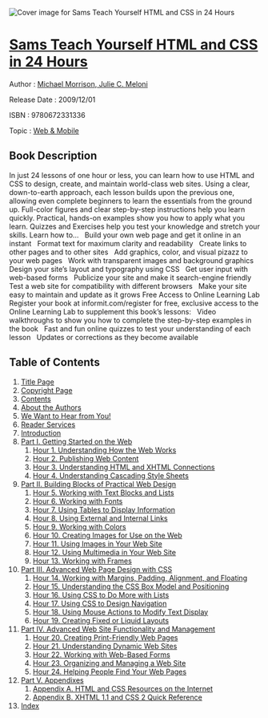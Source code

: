 ![Cover image for Sams Teach Yourself HTML and CSS in 24 Hours](https://imgdetail.ebookreading.net/cover/cover/web_mobile/EB9780672331336.jpg)

[Sams Teach Yourself HTML and CSS in 24 Hours](https://ebookreading.net/view/book/Sams+Teach+Yourself+HTML+and+CSS+in+24+Hours-EB9780672331336_1.html "Sams Teach Yourself HTML and CSS in 24 Hours")
====================================================================================================================

Author : [Michael Morrison](https://ebookreading.net/search/author/Michael+Morrison),[ Julie C. Meloni](https://ebookreading.net/search/author/+Julie+C.+Meloni)

Release Date : 2009/12/01

ISBN : 9780672331336

Topic : [Web & Mobile](https://ebookreading.net/search/category/web-mobile)

Book Description
-----------------

In just 24 lessons of one hour or less, you can learn how to use HTML and CSS to design, create, and maintain world-class web sites. Using a clear, down-to-earth approach, each lesson builds upon the previous one, allowing even complete beginners to learn the essentials from the ground up.
Full-color figures and clear step-by-step instructions help you learn quickly.
Practical, hands-on examples show you how to apply what you learn.
Quizzes and Exercises help you test your knowledge and stretch your skills.
Learn how to…
  Build your own web page and get it online in an instant
  Format text for maximum clarity and readability
  Create links to other pages and to other sites
  Add graphics, color, and visual pizazz to your web pages
  Work with transparent images and background graphics
  Design your site’s layout and typography using CSS
  Get user input with web-based forms
  Publicize your site and make it search-engine friendly
  Test a web site for compatibility with different browsers
  Make your site easy to maintain and update as it grows
Free Access to Online Learning Lab
Register your book at informit.com/register for free, exclusive access to the Online Learning Lab to supplement this book’s lessons:
  Video walkthroughs to show you how to complete the step-by-step examples in the book
  Fast and fun online quizzes to test your understanding of each lesson
  Updates or corrections as they become available
              
Table of Contents
-----------------

1. [Title Page](https://ebookreading.net/view/book/Sams+Teach+Yourself+HTML+and+CSS+in+24+Hours-EB9780672331336_2.html#title)
1. [Copyright Page](https://ebookreading.net/view/book/Sams+Teach+Yourself+HTML+and+CSS+in+24+Hours-EB9780672331336_2.html#copy)
1. [Contents](https://ebookreading.net/view/book/Sams+Teach+Yourself+HTML+and+CSS+in+24+Hours-EB9780672331336_2.html#toc)
1. [About the Authors](https://ebookreading.net/view/book/Sams+Teach+Yourself+HTML+and+CSS+in+24+Hours-EB9780672331336_2.html#pre01)
1. [We Want to Hear from You!](https://ebookreading.net/view/book/Sams+Teach+Yourself+HTML+and+CSS+in+24+Hours-EB9780672331336_2.html#pre02)
1. [Reader Services](https://ebookreading.net/view/book/Sams+Teach+Yourself+HTML+and+CSS+in+24+Hours-EB9780672331336_2.html#pre03)
1. [Introduction](https://ebookreading.net/view/book/Sams+Teach+Yourself+HTML+and+CSS+in+24+Hours-EB9780672331336_2.html#pre04)
1. [Part I. Getting Started on the Web](https://ebookreading.net/view/book/Sams+Teach+Yourself+HTML+and+CSS+in+24+Hours-EB9780672331336_3.html)
    1. [Hour 1. Understanding How the Web Works](https://ebookreading.net/view/book/Sams+Teach+Yourself+HTML+and+CSS+in+24+Hours-EB9780672331336_4.html)
    1. [Hour 2. Publishing Web Content](https://ebookreading.net/view/book/Sams+Teach+Yourself+HTML+and+CSS+in+24+Hours-EB9780672331336_5.html)
    1. [Hour 3. Understanding HTML and XHTML Connections](https://ebookreading.net/view/book/Sams+Teach+Yourself+HTML+and+CSS+in+24+Hours-EB9780672331336_6.html)
    1. [Hour 4. Understanding Cascading Style Sheets](https://ebookreading.net/view/book/Sams+Teach+Yourself+HTML+and+CSS+in+24+Hours-EB9780672331336_7.html)
1. [Part II. Building Blocks of Practical Web Design](https://ebookreading.net/view/book/Sams+Teach+Yourself+HTML+and+CSS+in+24+Hours-EB9780672331336_8.html)
    1. [Hour 5. Working with Text Blocks and Lists](https://ebookreading.net/view/book/Sams+Teach+Yourself+HTML+and+CSS+in+24+Hours-EB9780672331336_9.html)
    1. [Hour 6. Working with Fonts](https://ebookreading.net/view/book/Sams+Teach+Yourself+HTML+and+CSS+in+24+Hours-EB9780672331336_11.html)
    1. [Hour 7. Using Tables to Display Information](https://ebookreading.net/view/book/Sams+Teach+Yourself+HTML+and+CSS+in+24+Hours-EB9780672331336_12.html)
    1. [Hour 8. Using External and Internal Links](https://ebookreading.net/view/book/Sams+Teach+Yourself+HTML+and+CSS+in+24+Hours-EB9780672331336_13.html)
    1. [Hour 9. Working with Colors](https://ebookreading.net/view/book/Sams+Teach+Yourself+HTML+and+CSS+in+24+Hours-EB9780672331336_14.html)
    1. [Hour 10. Creating Images for Use on the Web](https://ebookreading.net/view/book/Sams+Teach+Yourself+HTML+and+CSS+in+24+Hours-EB9780672331336_0.html)
    1. [Hour 11. Using Images in Your Web Site](https://ebookreading.net/view/book/Sams+Teach+Yourself+HTML+and+CSS+in+24+Hours-EB9780672331336_15.html)
    1. [Hour 12. Using Multimedia in Your Web Site](https://ebookreading.net/view/book/Sams+Teach+Yourself+HTML+and+CSS+in+24+Hours-EB9780672331336_16.html)
    1. [Hour 13. Working with Frames](https://ebookreading.net/view/book/Sams+Teach+Yourself+HTML+and+CSS+in+24+Hours-EB9780672331336_18.html)
1. [Part III. Advanced Web Page Design with CSS](https://ebookreading.net/view/book/Sams+Teach+Yourself+HTML+and+CSS+in+24+Hours-EB9780672331336_19.html)
    1. [Hour 14. Working with Margins, Padding, Alignment, and Floating](https://ebookreading.net/view/book/Sams+Teach+Yourself+HTML+and+CSS+in+24+Hours-EB9780672331336_20.html)
    1. [Hour 15. Understanding the CSS Box Model and Positioning](https://ebookreading.net/view/book/Sams+Teach+Yourself+HTML+and+CSS+in+24+Hours-EB9780672331336_21.html)
    1. [Hour 16. Using CSS to Do More with Lists](https://ebookreading.net/view/book/Sams+Teach+Yourself+HTML+and+CSS+in+24+Hours-EB9780672331336_22.html)
    1. [Hour 17. Using CSS to Design Navigation](https://ebookreading.net/view/book/Sams+Teach+Yourself+HTML+and+CSS+in+24+Hours-EB9780672331336_0.html)
    1. [Hour 18. Using Mouse Actions to Modify Text Display](https://ebookreading.net/view/book/Sams+Teach+Yourself+HTML+and+CSS+in+24+Hours-EB9780672331336_23.html)
    1. [Hour 19. Creating Fixed or Liquid Layouts](https://ebookreading.net/view/book/Sams+Teach+Yourself+HTML+and+CSS+in+24+Hours-EB9780672331336_24.html)
1. [Part IV. Advanced Web Site Functionality and Management](https://ebookreading.net/view/book/Sams+Teach+Yourself+HTML+and+CSS+in+24+Hours-EB9780672331336_25.html)
    1. [Hour 20. Creating Print-Friendly Web Pages](https://ebookreading.net/view/book/Sams+Teach+Yourself+HTML+and+CSS+in+24+Hours-EB9780672331336_27.html)
    1. [Hour 21. Understanding Dynamic Web Sites](https://ebookreading.net/view/book/Sams+Teach+Yourself+HTML+and+CSS+in+24+Hours-EB9780672331336_0.html)
    1. [Hour 22. Working with Web-Based Forms](https://ebookreading.net/view/book/Sams+Teach+Yourself+HTML+and+CSS+in+24+Hours-EB9780672331336_29.html)
    1. [Hour 23. Organizing and Managing a Web Site](https://ebookreading.net/view/book/Sams+Teach+Yourself+HTML+and+CSS+in+24+Hours-EB9780672331336_0.html)
    1. [Hour 24. Helping People Find Your Web Pages](https://ebookreading.net/view/book/Sams+Teach+Yourself+HTML+and+CSS+in+24+Hours-EB9780672331336_30.html)
1. [Part V. Appendixes](https://ebookreading.net/view/book/Sams+Teach+Yourself+HTML+and+CSS+in+24+Hours-EB9780672331336_31.html)
    1. [Appendix A. HTML and CSS Resources on the Internet](https://ebookreading.net/view/book/Sams+Teach+Yourself+HTML+and+CSS+in+24+Hours-EB9780672331336_32.html)
    1. [Appendix B. XHTML 1.1 and CSS 2 Quick Reference](https://ebookreading.net/view/book/Sams+Teach+Yourself+HTML+and+CSS+in+24+Hours-EB9780672331336_33.html)
1. [Index](https://ebookreading.net/view/book/Sams+Teach+Yourself+HTML+and+CSS+in+24+Hours-EB9780672331336_34.html)
